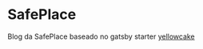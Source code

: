 # SafePlace

Blog da SafePlace baseado no gatsby starter [yellowcake](https://www.gatsbyjs.org/starters/thriveweb/yellowcake/)